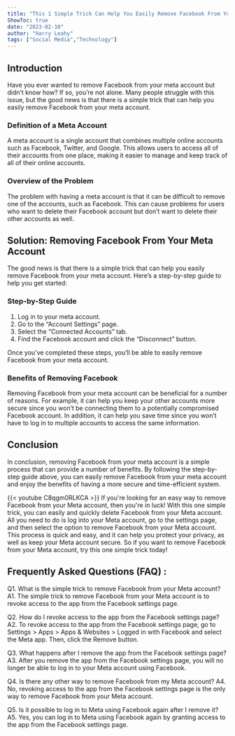 ```yaml
---
title: "This 1 Simple Trick Can Help You Easily Remove Facebook From Your Meta Account!"
ShowToc: true 
date: "2023-02-10"
author: "Harry Leahy" 
tags: ["Social Media","Technology"]
---
```

## Introduction

Have you ever wanted to remove Facebook from your meta account but didn’t know how? If so, you’re not alone. Many people struggle with this issue, but the good news is that there is a simple trick that can help you easily remove Facebook from your meta account.

### Definition of a Meta Account 

A meta account is a single account that combines multiple online accounts such as Facebook, Twitter, and Google. This allows users to access all of their accounts from one place, making it easier to manage and keep track of all of their online accounts.

### Overview of the Problem

The problem with having a meta account is that it can be difficult to remove one of the accounts, such as Facebook. This can cause problems for users who want to delete their Facebook account but don’t want to delete their other accounts as well.

## Solution: Removing Facebook From Your Meta Account

The good news is that there is a simple trick that can help you easily remove Facebook from your meta account. Here’s a step-by-step guide to help you get started:

### Step-by-Step Guide

1. Log in to your meta account.
2. Go to the “Account Settings” page.
3. Select the “Connected Accounts” tab.
4. Find the Facebook account and click the “Disconnect” button.

Once you’ve completed these steps, you’ll be able to easily remove Facebook from your meta account.

### Benefits of Removing Facebook

Removing Facebook from your meta account can be beneficial for a number of reasons. For example, it can help you keep your other accounts more secure since you won’t be connecting them to a potentially compromised Facebook account. In addition, it can help you save time since you won’t have to log in to multiple accounts to access the same information.

## Conclusion

In conclusion, removing Facebook from your meta account is a simple process that can provide a number of benefits. By following the step-by-step guide above, you can easily remove Facebook from your meta account and enjoy the benefits of having a more secure and time-efficient system.

{{< youtube C8qgm0RLKCA >}} 
If you're looking for an easy way to remove Facebook from your Meta account, then you're in luck! With this one simple trick, you can easily and quickly delete Facebook from your Meta account. All you need to do is log into your Meta account, go to the settings page, and then select the option to remove Facebook from your Meta account. This process is quick and easy, and it can help you protect your privacy, as well as keep your Meta account secure. So if you want to remove Facebook from your Meta account, try this one simple trick today!

## Frequently Asked Questions (FAQ) :
Q1. What is the simple trick to remove Facebook from your Meta account?
A1. The simple trick to remove Facebook from your Meta account is to revoke access to the app from the Facebook settings page.

Q2. How do I revoke access to the app from the Facebook settings page?
A2. To revoke access to the app from the Facebook settings page, go to Settings > Apps > Apps & Websites > Logged in with Facebook and select the Meta app. Then, click the Remove button.

Q3. What happens after I remove the app from the Facebook settings page?
A3. After you remove the app from the Facebook settings page, you will no longer be able to log in to your Meta account using Facebook.

Q4. Is there any other way to remove Facebook from my Meta account?
A4. No, revoking access to the app from the Facebook settings page is the only way to remove Facebook from your Meta account.

Q5. Is it possible to log in to Meta using Facebook again after I remove it?
A5. Yes, you can log in to Meta using Facebook again by granting access to the app from the Facebook settings page.


